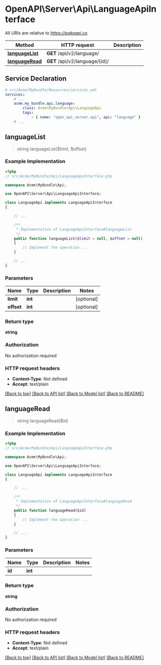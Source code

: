 # OpenAPI\Server\Api\LanguageApiInterface

All URIs are relative to *https://pokeapi.co*

Method | HTTP request | Description
------------- | ------------- | -------------
[**languageList**](LanguageApiInterface.md#languageList) | **GET** /api/v2/language/ | 
[**languageRead**](LanguageApiInterface.md#languageRead) | **GET** /api/v2/language/{id}/ | 


## Service Declaration
```yaml
# src/Acme/MyBundle/Resources/services.yml
services:
    # ...
    acme.my_bundle.api.language:
        class: Acme\MyBundle\Api\LanguageApi
        tags:
            - { name: "open_api_server.api", api: "language" }
    # ...
```

## **languageList**
> string languageList($limit, $offset)



### Example Implementation
```php
<?php
// src/Acme/MyBundle/Api/LanguageApiInterface.php

namespace Acme\MyBundle\Api;

use OpenAPI\Server\Api\LanguageApiInterface;

class LanguageApi implements LanguageApiInterface
{

    // ...

    /**
     * Implementation of LanguageApiInterface#languageList
     */
    public function languageList($limit = null, $offset = null)
    {
        // Implement the operation ...
    }

    // ...
}
```

### Parameters

Name | Type | Description  | Notes
------------- | ------------- | ------------- | -------------
 **limit** | **int**|  | [optional]
 **offset** | **int**|  | [optional]

### Return type

**string**

### Authorization

No authorization required

### HTTP request headers

 - **Content-Type**: Not defined
 - **Accept**: text/plain

[[Back to top]](#) [[Back to API list]](../../README.md#documentation-for-api-endpoints) [[Back to Model list]](../../README.md#documentation-for-models) [[Back to README]](../../README.md)

## **languageRead**
> string languageRead($id)



### Example Implementation
```php
<?php
// src/Acme/MyBundle/Api/LanguageApiInterface.php

namespace Acme\MyBundle\Api;

use OpenAPI\Server\Api\LanguageApiInterface;

class LanguageApi implements LanguageApiInterface
{

    // ...

    /**
     * Implementation of LanguageApiInterface#languageRead
     */
    public function languageRead($id)
    {
        // Implement the operation ...
    }

    // ...
}
```

### Parameters

Name | Type | Description  | Notes
------------- | ------------- | ------------- | -------------
 **id** | **int**|  |

### Return type

**string**

### Authorization

No authorization required

### HTTP request headers

 - **Content-Type**: Not defined
 - **Accept**: text/plain

[[Back to top]](#) [[Back to API list]](../../README.md#documentation-for-api-endpoints) [[Back to Model list]](../../README.md#documentation-for-models) [[Back to README]](../../README.md)

